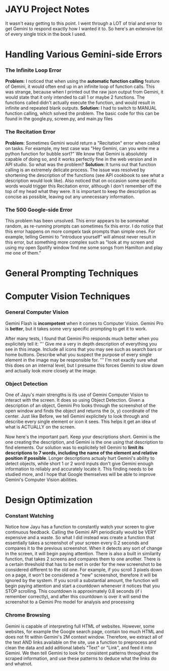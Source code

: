 # JAYU Project Notes

It wasn't easy getting to this point. I went through a LOT of trial and error to get Gemini to respond exactly how I wanted it to. So here's an extensive list of every single trick in the book I used.

# Handling Various Gemini-side Errors
### The Infinite Loop Error
**Problem:** I noticed that when using the **automatic function calling** feature of Gemini, it would often end up in an infinite loop of function calls. This was strange, because when I printed out the raw json output from Gemini, it would state that it only intended to call 1 or maybe 2 functions. The functions called didn't actually execute the function, and would result in infinite and repeated blank outputs.
**Solution:** I had to switch to MANUAL function calling, which solved the problem. The basic code for this can be found in the google.py, screen.py, and main.py files

### The Recitation Error
**Problem:** Sometimes Gemini would return a "Recitation" error when called on tasks. For example, my test case was "Hey Gemini, can you write me a python function for bubble sort?" We know that Gemini is absolutely capable of doing so, and it works perfectly fine in the web version and in API studio. So what was the problem?
**Solution:** It turns out that function calling is an extremely delicate process. The issue was resolved by shortening the description of the functions (see API cookbook to see what a description would look like). Also noticed that on occasion some specific words would trigger this Recitation error, although I don't remember off the top of my head what they were. It is important to keep the description as concise as possible, leaving out any unnecessary information.

### The 500 Google-side Error
This problem has been unsolved. This error appears to be somewhat random, as re-running prompts can sometimes fix this error. I do notice that this error happens on more compelx task prompts than simple ones. For example, telling Gemini to "introduce yourself" will almost never result in this error, but something more complex such as "look at my screen and using my open Spotify window find me some songs from Hamilton and play me one of them."

# General Prompting Techniques

# Computer Vision Techniques

### General Computer Vision
Gemini Flash is **incompetent** when it comes to Computer Vision.
Gemini Pro is **better**, but it takes some very specific prompting to get it to work.

After many tests, I found that Gemini Pro responds much better when you explicitely tell it:
'''
Give me a very in depth description of everything you see in this image. Include all icons that you may see such as search bars or home buttons.
Describe what you suspect the purpose of every single element in the image may be responsible for. 
'''
I'm not exactly sure what this does on an internal level, but I presume this forces Gemini to slow down and actually look more closely at the image.

### Object Detection
One of Jayu's main strengths is its use of Gemini Computer Vision to interact with the screen. It does so using Object Detection. Given a description of an object, Gemini Pro looks through the screenshot of the open window and finds the object and returns the (x, y) coordinate of the center. 
Just like Before, we tell Gemini explicitely to look through and describe every single element or icon it sees. This helps it get an idea of what is ACTUALLY on the screen.

Now here's the important part. Keep your descriptions short. Gemini is the one creating the description, and Gemini is the one using that description to find elements. Our solution was to explicitely tell Gemini to **limit its descriptions to 7 words, including the name of the element and relative position if possible**. Longer descriptions actualy hurt Gemini's ability to detect objects, while short 1 or 2 word inputs don't give Gemini enough information to reliably and accurately locate it. This finding needs to be studied more, and I hope that Google themselves will be able to improve Gemini's Computer Vision abilities. 

# Design Optimization
### Constant Watching
Notice how Jayu has a function to constantly watch your screen to give continuous feedback. Calling the Gemini API periodically would be VERY expensive and a waste. So what I did instead was create a function that essentially takes a screenshot of your screen every 0.2 seconds and compares it to the previous screenshot. When it detects any sort of change in the screen, it will begin paying attention. There is also a built in similarity function, that takes 2 screens and compares them to one another. There is a certain threshold that has to be met in order for the new screenshot to be considered different to the old one. For example, if you scroll 3 pixels down on a page, it won't be considered a "new" screenshot, therefore it will be ignored by the system. If you scroll a substantial amount, the function will begin paying attention and start a countdown whenever it notices that you STOP scrolling. This countdown is approximately 0.8 seconds (if i remember correctly), and after this countdown is over it will send the screenshot to a Gemini Pro model for analysis and processing

### Chrome Browsing
Gemini is capable of interpreting full HTML of websites. However, some websites, for example the Google search page, contain too much HTML and does not fit within Gemini's 2M context window. Therefore, we extract all of the text AND links available on the site, use a function to preprocess and clean the data and add aditional labels "Text" or "Link", and feed it into Gemini. We then tell Gemini to look for consistent patterns throughout the scraped information, and use these patterns to deduce what the links do and whatnot. 

